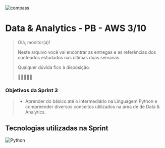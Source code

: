 ![compass](https://vetores.org/d/compass-uol.svg)

# Data & Analytics - PB - AWS 3/10

> Olá, monitor(a)! 
> 
> Neste arquivo você vai encontrar as entregas e as referências dos conteúdos estudados nas últimas duas semanas.
> 
> Qualquer dúvida fico à disposição. 
> 
> 👋🏼👩🏻‍💻

### Objetivos da Sprint 3
>
> - Aprender do básico até o intermediário na Linguagem Python e compreender diversos conceitos utilizados na área de de Data & Analytics.
>
## Tecnologias utilizadas na Sprint
![Python](https://img.shields.io/badge/python-3670A0?style=for-the-badge&logo=python&logoColor=ffdd54)
